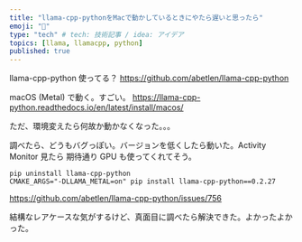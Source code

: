 ```yaml
---
title: "llama-cpp-pythonをMacで動かしているときにやたら遅いと思ったら"
emoji: "🦙"
type: "tech" # tech: 技術記事 / idea: アイデア
topics: [llama, llamacpp, python]
published: true
---
```


llama-cpp-python 使ってる？
https://github.com/abetlen/llama-cpp-python

macOS (Metal) で動く。すごい。
https://llama-cpp-python.readthedocs.io/en/latest/install/macos/

ただ、環境変えたら何故か動かなくなった。。。

調べたら、どうもバグっぽい。バージョンを低くしたら動いた。Activity Monitor 見たら 期待通り GPU も使ってくれてそう。

```
pip uninstall llama-cpp-python
CMAKE_ARGS="-DLLAMA_METAL=on" pip install llama-cpp-python==0.2.27
```

https://github.com/abetlen/llama-cpp-python/issues/756

結構なレアケースな気がするけど、真面目に調べたら解決できた。よかったよかった。

